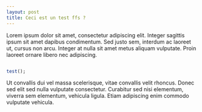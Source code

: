 ```yaml
---
layout: post
title: Ceci est un test ffs ?
---
```


Lorem ipsum dolor sit amet, consectetur adipiscing elit. Integer sagittis ipsum sit amet dapibus condimentum. Sed justo sem, interdum ac laoreet ut, cursus non arcu. Integer at nulla sit amet metus aliquam vulputate. Proin laoreet ornare libero nec adipiscing.

```ruby

test();

```

Ut convallis dui vel massa scelerisque, vitae convallis velit rhoncus. Donec sed elit sed nulla vulputate consectetur. Curabitur sed nisi elementum, viverra sem elementum, vehicula ligula. Etiam adipiscing enim commodo vulputate vehicula.
